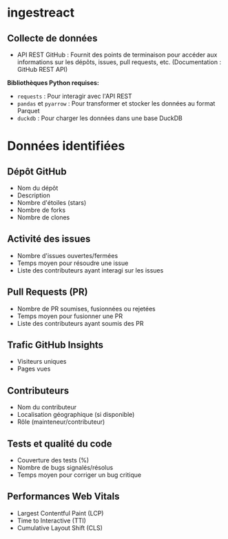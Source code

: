 # ingestreact

## Collecte de données
- API REST GitHub : Fournit des points de terminaison pour accéder aux informations sur les dépôts, issues, pull requests, etc. (Documentation : GitHub REST API)

**Bibliothèques Python requises:**
- `requests` : Pour interagir avec l'API REST
- `pandas` et `pyarrow` : Pour transformer et stocker les données au format Parquet
- `duckdb` : Pour charger les données dans une base DuckDB

# Données identifiées

## Dépôt GitHub
- Nom du dépôt
- Description
- Nombre d'étoiles (stars)
- Nombre de forks
- Nombre de clones

## Activité des issues
- Nombre d'issues ouvertes/fermées
- Temps moyen pour résoudre une issue
- Liste des contributeurs ayant interagi sur les issues

## Pull Requests (PR)
- Nombre de PR soumises, fusionnées ou rejetées
- Temps moyen pour fusionner une PR
- Liste des contributeurs ayant soumis des PR

## Trafic GitHub Insights
- Visiteurs uniques
- Pages vues

## Contributeurs
- Nom du contributeur
- Localisation géographique (si disponible)
- Rôle (mainteneur/contributeur)

## Tests et qualité du code
- Couverture des tests (%)
- Nombre de bugs signalés/résolus
- Temps moyen pour corriger un bug critique

## Performances Web Vitals
- Largest Contentful Paint (LCP)
- Time to Interactive (TTI)
- Cumulative Layout Shift (CLS)

